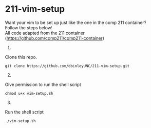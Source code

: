 # 211-vim-setup 
Want your vim to be set up just like the one in the comp 211 container?   
Follow the steps below!  
All code adapted from the 211 container (https://github.com/comp211/comp211-container)

1.
Clone this repo.  

    git clone https://github.com/dbinleyUNC/211-vim-setup.git
2. 
Give permission to run the shell script  

    chmod u+x vim-setup.sh

3. 
Run the shell script  

    ./vim-setup.sh
